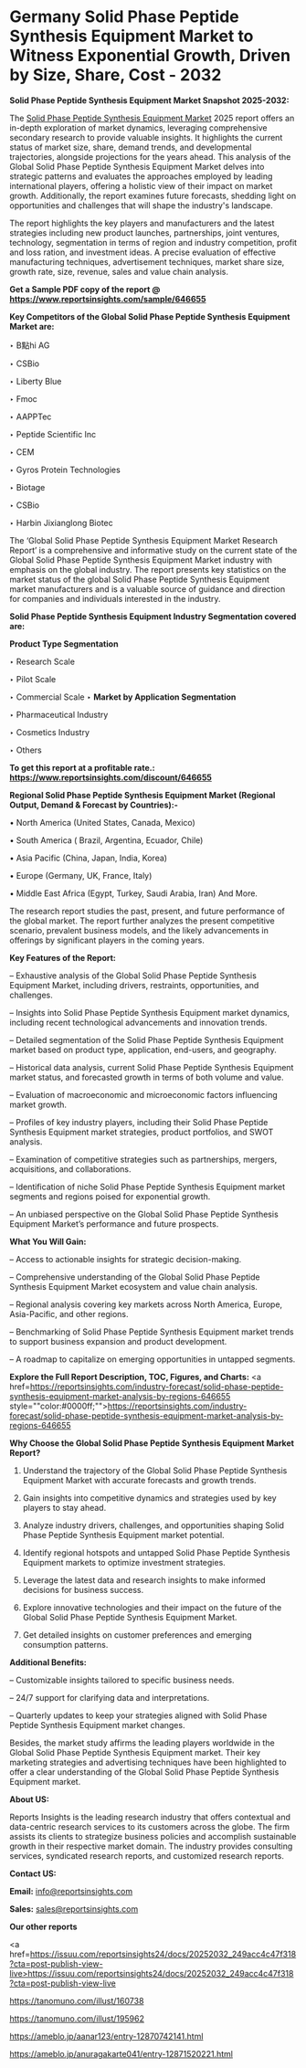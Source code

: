 # Germany Solid Phase Peptide Synthesis Equipment Market to Witness Exponential Growth, Driven by Size, Share, Cost - 2032

<strong>Solid Phase Peptide Synthesis Equipment Market Snapshot 2025-2032:</strong>

The <a href=https://www.reportsinsights.com/sample/646655>Solid Phase Peptide Synthesis Equipment Market</a> 2025 report offers an in-depth exploration of market dynamics, leveraging comprehensive secondary research to provide valuable insights. It highlights the current status of market size, share, demand trends, and developmental trajectories, alongside projections for the years ahead. This analysis of the Global Solid Phase Peptide Synthesis Equipment Market delves into strategic patterns and evaluates the approaches employed by leading international players, offering a holistic view of their impact on market growth. Additionally, the report examines future forecasts, shedding light on opportunities and challenges that will shape the industry's landscape.

The report highlights the key players and manufacturers and the latest strategies including new product launches, partnerships, joint ventures, technology, segmentation in terms of region and industry competition, profit and loss ration, and investment ideas. A precise evaluation of effective manufacturing techniques, advertisement techniques, market share size, growth rate, size, revenue, sales and value chain analysis.

<strong>Get a Sample PDF copy of the report @ <a href=https://www.reportsinsights.com/sample/646655 style=color:#0000ff;>https://www.reportsinsights.com/sample/646655</a></strong>

<strong>Key Competitors of the Global Solid Phase Peptide Synthesis Equipment Market are:</strong>

‣ B點hi AG

‣ CSBio

‣ Liberty Blue

‣ Fmoc

‣ AAPPTec

‣ Peptide Scientific Inc

‣ CEM

‣ Gyros Protein Technologies

‣ Biotage

‣ CSBio

‣ Harbin Jixianglong Biotec

The ‘Global Solid Phase Peptide Synthesis Equipment Market Research Report’ is a comprehensive and informative study on the current state of the Global Solid Phase Peptide Synthesis Equipment Market industry with emphasis on the global industry. The report presents key statistics on the market status of the global Solid Phase Peptide Synthesis Equipment market manufacturers and is a valuable source of guidance and direction for companies and individuals interested in the industry.

<strong>Solid Phase Peptide Synthesis Equipment Industry Segmentation covered are:</strong>

<strong>Product Type Segmentation</strong>

‣ Research Scale

‣ Pilot Scale

‣ Commercial Scale
‣ 
<strong>Market by Application Segmentation</strong>

‣ Pharmaceutical Industry

‣ Cosmetics Industry

‣ Others

<strong>To get this report at a profitable rate.: <a href=https://www.reportsinsights.com/discount/646655 style=color:#0000ff;>https://www.reportsinsights.com/discount/646655</a></strong>

<strong>Regional Solid Phase Peptide Synthesis Equipment Market (Regional Output, Demand &amp; Forecast by Countries):-</strong>

• North America (United States, Canada, Mexico)

• South America ( Brazil, Argentina, Ecuador, Chile)

• Asia Pacific (China, Japan, India, Korea)

• Europe (Germany, UK, France, Italy)

• Middle East Africa (Egypt, Turkey, Saudi Arabia, Iran) And More.

The research report studies the past, present, and future performance of the global market. The report further analyzes the present competitive scenario, prevalent business models, and the likely advancements in offerings by significant players in the coming years.

<strong>Key Features of the Report:</strong>

– Exhaustive analysis of the Global Solid Phase Peptide Synthesis Equipment Market, including drivers, restraints, opportunities, and challenges.

– Insights into Solid Phase Peptide Synthesis Equipment market dynamics, including recent technological advancements and innovation trends.

– Detailed segmentation of the Solid Phase Peptide Synthesis Equipment market based on product type, application, end-users, and geography.

– Historical data analysis, current Solid Phase Peptide Synthesis Equipment market status, and forecasted growth in terms of both volume and value.

– Evaluation of macroeconomic and microeconomic factors influencing market growth.

– Profiles of key industry players, including their Solid Phase Peptide Synthesis Equipment market strategies, product portfolios, and SWOT analysis.

– Examination of competitive strategies such as partnerships, mergers, acquisitions, and collaborations.

– Identification of niche Solid Phase Peptide Synthesis Equipment market segments and regions poised for exponential growth.

– An unbiased perspective on the Global Solid Phase Peptide Synthesis Equipment Market’s performance and future prospects.

<strong>What You Will Gain:</strong>

– Access to actionable insights for strategic decision-making.

– Comprehensive understanding of the Global Solid Phase Peptide Synthesis Equipment Market ecosystem and value chain analysis.

– Regional analysis covering key markets across North America, Europe, Asia-Pacific, and other regions.

– Benchmarking of Solid Phase Peptide Synthesis Equipment market trends to support business expansion and product development.

– A roadmap to capitalize on emerging opportunities in untapped segments.

<strong>Explore the Full Report Description, TOC, Figures, and Charts:</strong>
<a href=https://reportsinsights.com/industry-forecast/solid-phase-peptide-synthesis-equipment-market-analysis-by-regions-646655 style=""color:#0000ff;"">https://reportsinsights.com/industry-forecast/solid-phase-peptide-synthesis-equipment-market-analysis-by-regions-646655</a>

<strong>Why Choose the Global Solid Phase Peptide Synthesis Equipment Market Report?</strong>

1. Understand the trajectory of the Global Solid Phase Peptide Synthesis Equipment Market with accurate forecasts and growth trends.

2. Gain insights into competitive dynamics and strategies used by key players to stay ahead.

3. Analyze industry drivers, challenges, and opportunities shaping Solid Phase Peptide Synthesis Equipment market potential.

4. Identify regional hotspots and untapped Solid Phase Peptide Synthesis Equipment markets to optimize investment strategies.

5. Leverage the latest data and research insights to make informed decisions for business success.

6. Explore innovative technologies and their impact on the future of the Global Solid Phase Peptide Synthesis Equipment Market.

7. Get detailed insights on customer preferences and emerging consumption patterns.

<strong>Additional Benefits:</strong>

– Customizable insights tailored to specific business needs.

– 24/7 support for clarifying data and interpretations.

– Quarterly updates to keep your strategies aligned with Solid Phase Peptide Synthesis Equipment market changes.

Besides, the market study affirms the leading players worldwide in the Global Solid Phase Peptide Synthesis Equipment market. Their key marketing strategies and advertising techniques have been highlighted to offer a clear understanding of the Global Solid Phase Peptide Synthesis Equipment market.

<strong><strong>About US</strong>:</strong>

Reports Insights is the leading research industry that offers contextual and data-centric research services to its customers across the globe. The firm assists its clients to strategize business policies and accomplish sustainable growth in their respective market domain. The industry provides consulting services, syndicated research reports, and customized research reports.

<strong>Contact US:</strong>

<p class=><b>Email:</b> <a href=mailto:info@reportsinsights.com>info@reportsinsights.com</a></p>
<p class=><b>Sales:</b> <a href=mailto:sales@reportsinsights.com>sales@reportsinsights.com</a></p>

<strong>Our other reports</strong>

<a href=https://issuu.com/reportsinsights24/docs/20252032_249acc4c47f318?cta=post-publish-view-live>https://issuu.com/reportsinsights24/docs/20252032_249acc4c47f318?cta=post-publish-view-live</a>

<a href=https://tanomuno.com/illust/160738>https://tanomuno.com/illust/160738</a>

<a href=https://tanomuno.com/illust/195962>https://tanomuno.com/illust/195962</a>

<a href=https://ameblo.jp/aanar123/entry-12870742141.html>https://ameblo.jp/aanar123/entry-12870742141.html</a>

<a href=https://ameblo.jp/anuragakarte041/entry-12871520221.html>https://ameblo.jp/anuragakarte041/entry-12871520221.html</a>
